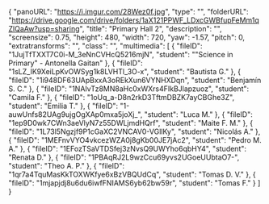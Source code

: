 {
      "panoURL": "https://i.imgur.com/28Wez0f.jpg",
      "type": "",
      "folderURL": "https://drive.google.com/drive/folders/1aX121PPWF_LDxcGWBfupFeMm1qZlQaAw?usp=sharing",
      "title": "Primary Hall 2",
      "description": "",
      "screensize": 0.75,
      "height": 480,
      "width": 720,
      "yaw": -1.57,
      "pitch": 0,
      "extratransforms": "",
      "class": "",
      "multimedia": [
         {
            "fileID": "1JujTfTXXT7C0i-M_3eNnCVHcQ5216mjN",
            "student": "\"Science in Primary\" - Antonella Gaitan"
         },
         {
            "fileID": "1sLZ_IK9XeiLpKvOWSyg1k8LVHTl_3O-x",
            "student": "Bautista G."
         },
         {
            "fileID": "1i948DF63UApBxxA3oREkXun6VYNHXDqn",
            "student": "Benjamín S. C."
         },
         {
            "fileID": "1NAIvTz8MN8aHc0xWXrs4FIkBJlapzuoz",
            "student": "Camila F."
         },
         {
            "fileID": "1oUq_a-D8n2rkD3TftmDBZK7ayCBGhe3Z",
            "student": "Emilia T."
         },
         {
            "fileID": "1-auwUnfs82UAg9ujgOgXAp0mxa5joXj_",
            "student": "Luca M."
         },
         {
            "fileID": "1ep9D0wk7CWn3aeVlyN7z55DWLjmdHQrf",
            "student": "Maite F. M."
         },
         {
            "fileID": "1L73l5Ngzjf9P1cGaXC2VNCAV0-VGllKy",
            "student": "Nicolás A."
         },
         {
            "fileID": "1MEFnvVYO4vkcezWZA0j8gKb00JE7jAc2",
            "student": "Pedro M. A."
         },
         {
            "fileID": "1EFozTSaVTDSfej3zNvsQ9UWYho6qbHY4",
            "student": "Renata D."
         },
         {
            "fileID": "1PBAqRJ2L9wzCcu69yvs2UGoeUUbtaO7-",
            "student": "Theo A. P."
         },
         {
            "fileID": "1qr7a4TquMasKkTOXWKfye6xBzVBQUdCq",
            "student": "Tomas D. V."
         },
         {
            "fileID": "1mjapjdj8u6du6iwfFNIAMS6yb62bw59r",
            "student": "Tomas F."
         }
      ]
   }